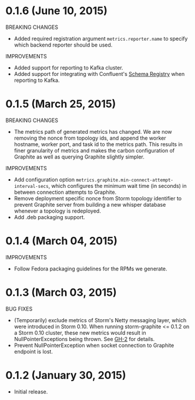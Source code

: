 # 0.1.6 (June 10, 2015)
BREAKING CHANGES

* Added required registration argument `metrics.reporter.name` to specify which backend reporter should be used.

IMPROVEMENTS

* Added support for reporting to Kafka cluster.
* Added support for integrating with Confluent's [Schema Registry](https://github.com/confluentinc/schema-registry) when reporting to Kafka.

# 0.1.5 (March 25, 2015)

BREAKING CHANGES

* The metrics path of generated metrics has changed.  We are now removing the nonce from topology ids, and append the
  worker hostname, worker port, and task id to the metrics path.  This results in finer granularity of metrics and
  makes the carbon configuration of Graphite as well as querying Graphite slightly simpler.

IMPROVEMENTS

* Add configuration option `metrics.graphite.min-connect-attempt-interval-secs`, which configures the minimum wait time
  (in seconds) in between connection attempts to Graphite.
* Remove deployment specific nonce from Storm topology identifier to prevent Graphite server from building a new whisper
  database whenever a topology is redeployed.
* Add .deb packaging support.


# 0.1.4 (March 04, 2015)

IMPROVEMENTS

* Follow Fedora packaging guidelines for the RPMs we generate.


# 0.1.3 (March 03, 2015)

BUG FIXES

* (Temporarily) exclude metrics of Storm's Netty messaging layer, which were introduced in Storm 0.10.
  When running storm-graphite <= 0.1.2 on a Storm 0.10 cluster, these new metrics would result in
  NullPointerExceptions being thrown.
  See [GH-2](https://github.com/verisign/storm-graphite/issues/2) for details.
* Prevent NullPointerException when socket connection to Graphite endpoint is lost.


# 0.1.2 (January 30, 2015)

* Initial release.
